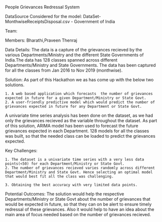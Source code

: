 People Grievances Redressal System

DataSource Considered for the model: DataSet-MonthwiseReceiptsDisposal.csv - Government of India

Team: 

Members: Bharathi,Praveen Thenraj

Data Details: 
The data is a capture of the grievances recieved by the various Departments/Ministry and the different State Governments of India.The data has 128 classes spanned across different Departments/Ministry and State Governments. The data has been captured for all the classes from Jan 2016 to Nov 2019 (monthwise).

Solution:
As part of this Hackathon we as has come up with the below two solutions.

    1. A web based application which forecasts  the number of grievances expected in future for a given Department/Ministry or State Govt.
    2. A user-friendly predictive model which would predict the number of grievances expected in future for any Department or State Govt.

A univariate time series analysis has been done on the dataset, as we had only the grievances recieved as the variable throughout the dataset. As part of this solution, ARIMA model has been used to forecast the future grievances expected in each Department. 128 models for all the classes was built, so that the needed class can be loaded to predict the grievances expected.

Key Challenges:

    1. The dataset is a univariate time series with a very less data points(<50) for each Department/Ministry or State Govt.
    2. The number of grievances recieved varies randomly across different Department/Ministry and State Govt. Hence selecting an optimal model that would best fit all the class was challenging.
    
    3. Obtaining the best accuracy with very limited data points.
    
Potential Outcomes:
    The solution would help the respective Departments/Ministry or State Govt about the number of grievances that would be expected in future, so that they can on be alert to ensure timely redressal of these grievances. Also it would help to have an idea about the main area of focus needed based on the number of grievances recieved.
